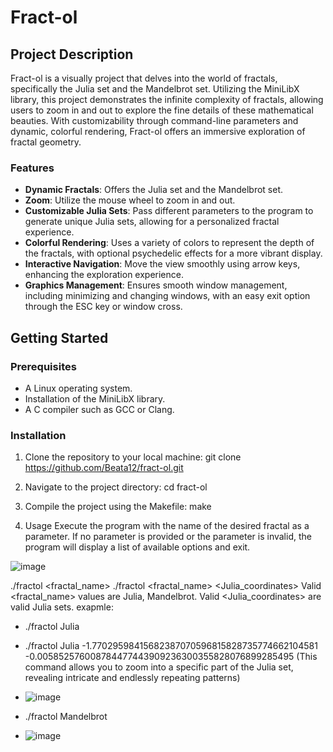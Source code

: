# Fract-ol

## Project Description

Fract-ol is a visually project that delves into the world of fractals, specifically the Julia set and the Mandelbrot set. Utilizing the MiniLibX library, this project demonstrates the infinite complexity of fractals, allowing users to zoom in and out to explore the fine details of these mathematical beauties. With customizability through command-line parameters and dynamic, colorful rendering, Fract-ol offers an immersive exploration of fractal geometry.

### Features

- **Dynamic Fractals**: Offers the Julia set and the Mandelbrot set.
- **Zoom**: Utilize the mouse wheel to zoom in and out.
- **Customizable Julia Sets**: Pass different parameters to the program to generate unique Julia sets, allowing for a personalized fractal experience.
- **Colorful Rendering**: Uses a variety of colors to represent the depth of the fractals, with optional psychedelic effects for a more vibrant display.
- **Interactive Navigation**: Move the view smoothly using arrow keys, enhancing the exploration experience.
- **Graphics Management**: Ensures smooth window management, including minimizing and changing windows, with an easy exit option through the ESC key or window cross.

## Getting Started

### Prerequisites

- A Linux operating system.
- Installation of the MiniLibX library.
- A C compiler such as GCC or Clang.

### Installation

1. Clone the repository to your local machine:
git clone https://github.com/Beata12/fract-ol.git

2. Navigate to the project directory:
cd fract-ol

3. Compile the project using the Makefile:
make

4. Usage
Execute the program with the name of the desired fractal as a parameter. If no parameter is provided or the parameter is invalid, the program will display a list of available options and exit.

![image](https://github.com/Beata12/fract-ol/assets/38575612/d6df8098-ceac-4753-86b0-a7945202b29f)

./fractol <fractal_name>
./fractol <fractal_name> <Julia_coordinates>
Valid <fractal_name> values are Julia, Mandelbrot.
Valid <Julia_coordinates> are valid Julia sets.
exapmle: 
- ./fractol Julia
- ./fractol Julia  -1.77029598415682387070596815828735774662104581 -0.005852576008784477443909236300355828076899285495 (This command allows you to zoom into a specific part of the Julia set, revealing intricate and endlessly repeating patterns)
- ![image](https://github.com/Beata12/fract-ol/assets/38575612/849aa7f8-3065-42e4-852d-04de457cecf8)

- ./fractol Mandelbrot
- ![image](https://github.com/Beata12/fract-ol/assets/38575612/f00ac992-7e07-4d90-9745-743c703447ef)

